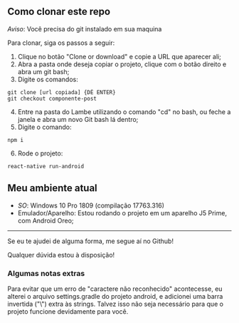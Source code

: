 ## Como clonar este repo
*Aviso*: Você precisa do git instalado em sua maquina

Para clonar, siga os passos a seguir:
1. Clique no botão "Clone or download" e copie a URL que aparecer ali;
2. Abra a pasta onde deseja copiar o projeto, clique com o botão direito e abra um git bash;
3. Digite os comandos:
```
git clone [url copiada] {DÊ ENTER}
git checkout componente-post
```
4. Entre na pasta do Lambe utilizando o comando "cd" no bash, ou feche a janela e abra um novo Git bash lá dentro;
5. Digite o comando:
```
npm i
```
6. Rode o projeto:
```
react-native run-android
```

## Meu ambiente atual
- *SO*: Windows 10 Pro 1809 (compilação 17763.316)
- Emulador/Aparelho: Estou rodando o projeto em um aparelho J5 Prime, com Android Oreo;

___
Se eu te ajudei de alguma forma, me segue aí no Github!

Qualquer dúvida estou à disposição!

### Algumas notas extras
Para evitar que um erro de "caractere não reconhecido" acontecesse, eu alterei o arquivo settings.gradle do projeto android, e adicionei uma barra invertida ("\\") extra às strings. Talvez isso não seja necessário para que o projeto funcione devidamente para você.
